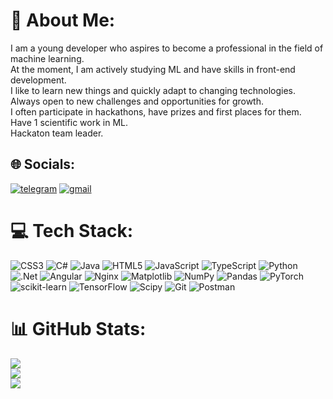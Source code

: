 # 💫 About Me:
I am a young developer who aspires to become a professional in the field of machine learning. <br>At the moment, I am actively studying ML and have skills in front-end development. <br>I like to learn new things and quickly adapt to changing technologies. <br>Always open to new challenges and opportunities for growth.<br>I often participate in hackathons, have prizes and first places for them.<br>Have 1 scientific work in ML.<br>Hackaton team leader.


## 🌐 Socials:
[![telegram](https://img.shields.io/badge/telegram-blue?style=for-the-badge&logo=telegram&logoColor=white&link=https://t.me/chebukkk)](https://t.me/chebukkk)
[![gmail](https://img.shields.io/badge/gmail-white?style=for-the-badge&logo=gmail&logoColor=red&link=mailto:chebukshulgin@gmail.com)](mailto:chebukshulgin@gmail.com)

# 💻 Tech Stack:
![CSS3](https://img.shields.io/badge/css3-%231572B6.svg?style=for-the-badge&logo=css3&logoColor=white) ![C#](https://img.shields.io/badge/c%23-%23239120.svg?style=for-the-badge&logo=csharp&logoColor=white) ![Java](https://img.shields.io/badge/java-%23ED8B00.svg?style=for-the-badge&logo=openjdk&logoColor=white) ![HTML5](https://img.shields.io/badge/html5-%23E34F26.svg?style=for-the-badge&logo=html5&logoColor=white) ![JavaScript](https://img.shields.io/badge/javascript-%23323330.svg?style=for-the-badge&logo=javascript&logoColor=%23F7DF1E) ![TypeScript](https://img.shields.io/badge/typescript-%23007ACC.svg?style=for-the-badge&logo=typescript&logoColor=white) ![Python](https://img.shields.io/badge/python-3670A0?style=for-the-badge&logo=python&logoColor=ffdd54) ![.Net](https://img.shields.io/badge/.NET-5C2D91?style=for-the-badge&logo=.net&logoColor=white) ![Angular](https://img.shields.io/badge/angular-%23DD0031.svg?style=for-the-badge&logo=angular&logoColor=white) ![Nginx](https://img.shields.io/badge/nginx-%23009639.svg?style=for-the-badge&logo=nginx&logoColor=white) ![Matplotlib](https://img.shields.io/badge/Matplotlib-%23ffffff.svg?style=for-the-badge&logo=Matplotlib&logoColor=black) ![NumPy](https://img.shields.io/badge/numpy-%23013243.svg?style=for-the-badge&logo=numpy&logoColor=white) ![Pandas](https://img.shields.io/badge/pandas-%23150458.svg?style=for-the-badge&logo=pandas&logoColor=white) ![PyTorch](https://img.shields.io/badge/PyTorch-%23EE4C2C.svg?style=for-the-badge&logo=PyTorch&logoColor=white) ![scikit-learn](https://img.shields.io/badge/scikit--learn-%23F7931E.svg?style=for-the-badge&logo=scikit-learn&logoColor=white) ![TensorFlow](https://img.shields.io/badge/TensorFlow-%23FF6F00.svg?style=for-the-badge&logo=TensorFlow&logoColor=white) ![Scipy](https://img.shields.io/badge/SciPy-%230C55A5.svg?style=for-the-badge&logo=scipy&logoColor=%white) ![Git](https://img.shields.io/badge/git-%23F05033.svg?style=for-the-badge&logo=git&logoColor=white) ![Postman](https://img.shields.io/badge/Postman-FF6C37?style=for-the-badge&logo=postman&logoColor=white)
# 📊 GitHub Stats:
![](https://github-readme-stats.vercel.app/api?username=VladShulg&theme=dark&hide_border=false&include_all_commits=true&count_private=true)<br/>
![](https://github-readme-streak-stats.herokuapp.com/?user=VladShulg&theme=dark&hide_border=false)<br/>
![](https://github-readme-stats.vercel.app/api/top-langs/?username=VladShulg&theme=dark&hide_border=false&include_all_commits=true&count_private=true&layout=compact)
